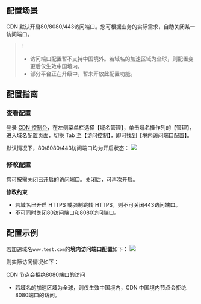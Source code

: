 
## 配置场景

CDN 默认开启80/8080/443访问端口。您可根据业务的实际需求，自助关闭某一访问端口。

>! 
>- 访问端口配置暂不支持中国境外。若域名的加速区域为全球，则配置变更后仅生效中国境内。
>- 部分平台正在升级中，暂未开放此配置功能。

## 配置指南

### 查看配置

登录 [CDN 控制台](https://console.cloud.tencent.com/cdn)，在左侧菜单栏选择【域名管理】，单击域名操作列的【管理】，进入域名配置页面，切换 Tab 至【访问控制】，即可找到【境内访问端口配置】。

默认情况下，80/8080/443访问端口均为开启状态：
![](https://main.qcloudimg.com/raw/0ce7f3ef1fcd0059e7c662648440be49.png)

### 修改配置

您可按需关闭已开启的访问端口。关闭后，可再次开启。

**修改约束**

- 若域名已开启 HTTPS 或强制跳转 HTTPS，则不可关闭443访问端口。
- 不可同时关闭80访问端口和8080访问端口。



## 配置示例

若加速域名`www.test.com`的**境内访问端口配置**如下：
![](https://main.qcloudimg.com/raw/c29aa04b629f7f08c94d103ba43eddef.png)

则实际访问情况如下：

CDN 节点会拒绝8080端口的访问
- 若域名的加速区域为全球，则仅生效中国境内，CDN 中国境内节点会拒绝8080端口的访问。

